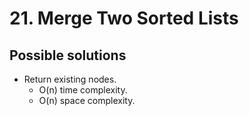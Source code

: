 # 21. Merge Two Sorted Lists

## Possible solutions

- Return existing nodes.
  - O(n) time complexity.
  - O(n) space complexity.
